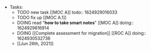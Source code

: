- Tasks:
	- TODO new task [[MOC A]]
	  todo:: 1624929016033
	- TODO fix up [[MOC A.1]]
	- DOING read "**how to take smart notes**" [[MOC A]]
	  doing:: 1624929816914
	- DOING [[Complete assessment for migration]] [[ROC A]]
	  doing:: 1624930532736
	- [[Jun 26th, 2021]]